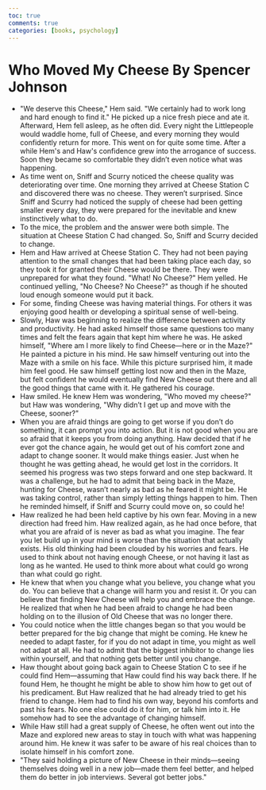 ```yaml
---
toc: true
comments: true
categories: [books, psychology]
---
```

# Who Moved My Cheese By Spencer Johnson
- "We deserve this Cheese," Hem said. "We certainly had to work long and hard enough to find it." He picked up a nice fresh piece and ate it. Afterward, Hem fell asleep, as he often did. Every night the Littlepeople would waddle home, full of Cheese, and every morning they would confidently return for more. This went on for quite some time. After a while Hem's and Haw's confidence grew into the arrogance of success. Soon they became so comfortable they didn’t even notice what was happening.
- As time went on, Sniff and Scurry noticed the cheese quality was deteriorating over time. One morning they arrived at Cheese Station C and discovered there was no cheese. They weren’t surprised. Since Sniff and Scurry had noticed the supply of cheese had been getting smaller every day, they were prepared for the inevitable and knew instinctively what to do.
- To the mice, the problem and the answer were both simple. The situation at Cheese Station C had changed. So, Sniff and Scurry decided to change.
- Hem and Haw arrived at Cheese Station C. They had not been paying attention to the small changes that had been taking place each day, so they took it for granted their Cheese would be there. They were unprepared for what they found. "What! No Cheese?" Hem yelled. He continued yelling, "No Cheese? No Cheese?" as though if he shouted loud enough someone would put it back.
- For some, finding Cheese was having material things. For others it was enjoying good health or developing a spiritual sense of well-being.
- Slowly, Haw was beginning to realize the difference between activity and productivity. He had asked himself those same questions too many times and felt the fears again that kept him where he was. He asked himself, "Where am I more likely to find Cheese—here or in the Maze?" He painted a picture in his mind. He saw himself venturing out into the Maze with a smile on his face. While this picture surprised him, it made him feel good. He saw himself getting lost now and then in the Maze, but felt confident he would eventually find New Cheese out there and all the good things that came with it. He gathered his courage.
- Haw smiled. He knew Hem was wondering, "Who moved my cheese?" but Haw was wondering, "Why didn’t I get up and move with the Cheese, sooner?"
- When you are afraid things are going to get worse if you don’t do something, it can prompt you into action. But it is not good when you are so afraid that it keeps you from doing anything. Haw decided that if he ever got the chance again, he would get out of his comfort zone and adapt to change sooner. It would make things easier. Just when he thought he was getting ahead, he would get lost in the corridors. It seemed his progress was two steps forward and one step backward. It was a challenge, but he had to admit that being back in the Maze, hunting for Cheese, wasn’t nearly as bad as he feared it might be. He was taking control, rather than simply letting things happen to him. Then he reminded himself, if Sniff and Scurry could move on, so could he!
- Haw realized he had been held captive by his own fear. Moving in a new direction had freed him. Haw realized again, as he had once before, that what you are afraid of is never as bad as what you imagine. The fear you let build up in your mind is worse than the situation that actually exists. His old thinking had been clouded by his worries and fears. He used to think about not having enough Cheese, or not having it last as long as he wanted. He used to think more about what could go wrong than what could go right.
- He knew that when you change what you believe, you change what you do. You can believe that a change will harm you and resist it. Or you can believe that finding New Cheese will help you and embrace the change. He realized that when he had been afraid to change he had been holding on to the illusion of Old Cheese that was no longer there.
- You could notice when the little changes began so that you would be better prepared for the big change that might be coming. He knew he needed to adapt faster, for if you do not adapt in time, you might as well not adapt at all. He had to admit that the biggest inhibitor to change lies within yourself, and that nothing gets better until you change.
- Haw thought about going back again to Cheese Station C to see if he could find Hem—assuming that Haw could find his way back there. If he found Hem, he thought he might be able to show him how to get out of his predicament. But Haw realized that he had already tried to get his friend to change. Hem had to find his own way, beyond his comforts and past his fears. No one else could do it for him, or talk him into it. He somehow had to see the advantage of changing himself.
- While Haw still had a great supply of Cheese, he often went out into the Maze and explored new areas to stay in touch with what was happening around him. He knew it was safer to be aware of his real choices than to isolate himself in his comfort zone.
- "They said holding a picture of New Cheese in their minds—seeing themselves doing well in a new job—made them feel better, and helped them do better in job interviews. Several got better jobs."